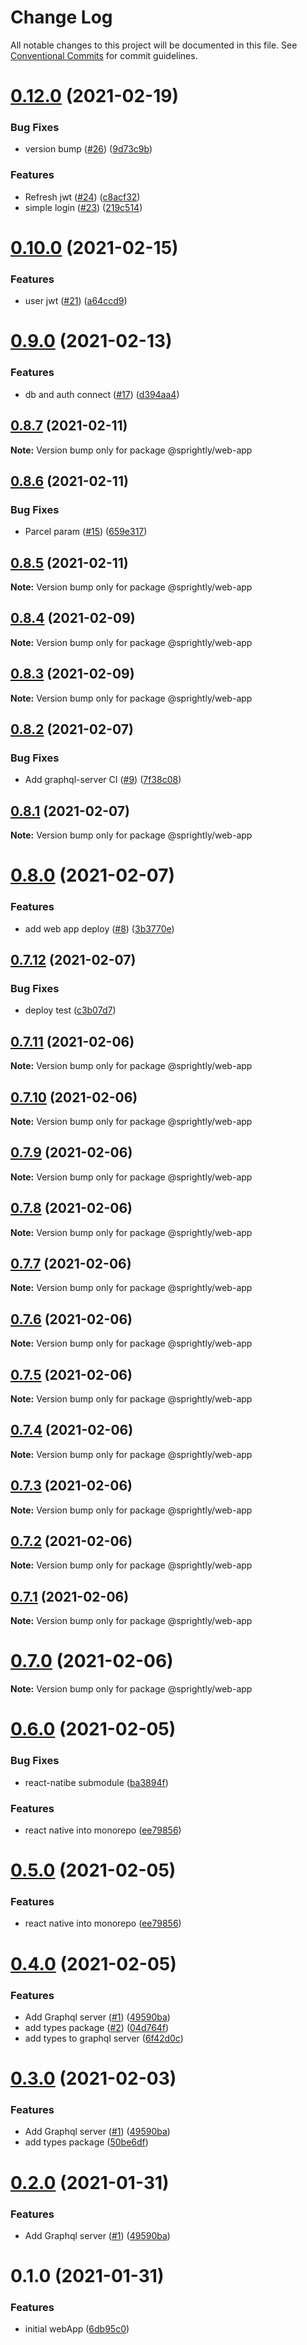 # Change Log

All notable changes to this project will be documented in this file.
See [Conventional Commits](https://conventionalcommits.org) for commit guidelines.

# [0.12.0](https://github.com/shaunoff/sprightly/compare/v0.10.0...v0.12.0) (2021-02-19)


### Bug Fixes

* version bump ([#26](https://github.com/shaunoff/sprightly/issues/26)) ([9d73c9b](https://github.com/shaunoff/sprightly/commit/9d73c9b9aa8f6d28f0b8fa5afa365d826b7cda22))


### Features

* Refresh jwt ([#24](https://github.com/shaunoff/sprightly/issues/24)) ([c8acf32](https://github.com/shaunoff/sprightly/commit/c8acf327fda7e8d2fc533f38910d770e133decdf))
* simple login ([#23](https://github.com/shaunoff/sprightly/issues/23)) ([219c514](https://github.com/shaunoff/sprightly/commit/219c514c056b9d47be20a024d0bcb74fc1171fce))





# [0.10.0](https://github.com/shaunoff/sprightly/compare/v0.9.0...v0.10.0) (2021-02-15)


### Features

* user jwt ([#21](https://github.com/shaunoff/sprightly/issues/21)) ([a64ccd9](https://github.com/shaunoff/sprightly/commit/a64ccd95fe38fd72cae269b43f854328dfd84d35))





# [0.9.0](https://github.com/shaunoff/sprightly/compare/v0.8.7...v0.9.0) (2021-02-13)


### Features

* db and auth connect ([#17](https://github.com/shaunoff/sprightly/issues/17)) ([d394aa4](https://github.com/shaunoff/sprightly/commit/d394aa4edc14aa9a63178ad627b8e5ca736e47e7))





## [0.8.7](https://github.com/shaunoff/sprightly/compare/v0.8.6...v0.8.7) (2021-02-11)

**Note:** Version bump only for package @sprightly/web-app





## [0.8.6](https://github.com/shaunoff/sprightly/compare/v0.8.5...v0.8.6) (2021-02-11)


### Bug Fixes

* Parcel param ([#15](https://github.com/shaunoff/sprightly/issues/15)) ([659e317](https://github.com/shaunoff/sprightly/commit/659e3171c2eeb78e8302e584d2b8b0c39558e011))





## [0.8.5](https://github.com/shaunoff/sprightly/compare/v0.8.4...v0.8.5) (2021-02-11)

**Note:** Version bump only for package @sprightly/web-app





## [0.8.4](https://github.com/shaunoff/sprightly/compare/v0.8.3...v0.8.4) (2021-02-09)

**Note:** Version bump only for package @sprightly/web-app





## [0.8.3](https://github.com/shaunoff/sprightly/compare/v0.8.2...v0.8.3) (2021-02-09)

**Note:** Version bump only for package @sprightly/web-app





## [0.8.2](https://github.com/shaunoff/sprightly/compare/v0.8.0...v0.8.2) (2021-02-07)


### Bug Fixes

* Add graphql-server CI ([#9](https://github.com/shaunoff/sprightly/issues/9)) ([7f38c08](https://github.com/shaunoff/sprightly/commit/7f38c08ccb6030ecd4b3b1ed3279f302fd81e84f))





## [0.8.1](https://github.com/shaunoff/sprightly/compare/v0.8.0...v0.8.1) (2021-02-07)

**Note:** Version bump only for package @sprightly/web-app





# [0.8.0](https://github.com/shaunoff/sprightly/compare/v0.7.11...v0.8.0) (2021-02-07)


### Features

* add web app deploy ([#8](https://github.com/shaunoff/sprightly/issues/8)) ([3b3770e](https://github.com/shaunoff/sprightly/commit/3b3770e3421e230491e620cdb2cf58a5331c60d3))





## [0.7.12](https://github.com/shaunoff/sprightly/compare/v0.7.11...v0.7.12) (2021-02-07)


### Bug Fixes

* deploy test ([c3b07d7](https://github.com/shaunoff/sprightly/commit/c3b07d7520a4ee8906e03d49d35f89139795549e))





## [0.7.11](https://github.com/shaunoff/sprightly/compare/v0.7.10...v0.7.11) (2021-02-06)

**Note:** Version bump only for package @sprightly/web-app





## [0.7.10](https://github.com/shaunoff/sprightly/compare/v0.6.0...v0.7.10) (2021-02-06)

**Note:** Version bump only for package @sprightly/web-app





## [0.7.9](https://github.com/shaunoff/sprightly/compare/v0.7.8...v0.7.9) (2021-02-06)

**Note:** Version bump only for package @sprightly/web-app





## [0.7.8](https://github.com/shaunoff/sprightly/compare/v0.7.7...v0.7.8) (2021-02-06)

**Note:** Version bump only for package @sprightly/web-app





## [0.7.7](https://github.com/shaunoff/sprightly/compare/v0.7.6...v0.7.7) (2021-02-06)

**Note:** Version bump only for package @sprightly/web-app





## [0.7.6](https://github.com/shaunoff/sprightly/compare/v0.7.5...v0.7.6) (2021-02-06)

**Note:** Version bump only for package @sprightly/web-app





## [0.7.5](https://github.com/shaunoff/sprightly/compare/v0.7.4...v0.7.5) (2021-02-06)

**Note:** Version bump only for package @sprightly/web-app





## [0.7.4](https://github.com/shaunoff/sprightly/compare/v0.7.3...v0.7.4) (2021-02-06)

**Note:** Version bump only for package @sprightly/web-app





## [0.7.3](https://github.com/shaunoff/sprightly/compare/v0.7.2...v0.7.3) (2021-02-06)

**Note:** Version bump only for package @sprightly/web-app





## [0.7.2](https://github.com/shaunoff/sprightly/compare/v0.7.1...v0.7.2) (2021-02-06)

**Note:** Version bump only for package @sprightly/web-app





## [0.7.1](https://github.com/shaunoff/sprightly/compare/v0.7.0...v0.7.1) (2021-02-06)

**Note:** Version bump only for package @sprightly/web-app





# [0.7.0](https://github.com/shaunoff/sprightly/compare/v0.6.0...v0.7.0) (2021-02-06)

**Note:** Version bump only for package @sprightly/web-app





# [0.6.0](https://github.com/shaunoff/sprightly/compare/v0.4.0...v0.6.0) (2021-02-05)


### Bug Fixes

* react-natibe submodule ([ba3894f](https://github.com/shaunoff/sprightly/commit/ba3894f5ba7134de4202bf8b1e41e0f1b1f0a2af))


### Features

* react native into monorepo ([ee79856](https://github.com/shaunoff/sprightly/commit/ee79856a96735e9c120a39cc78423460ac13052b))





# [0.5.0](https://github.com/shaunoff/sprightly/compare/v0.4.0...v0.5.0) (2021-02-05)


### Features

* react native into monorepo ([ee79856](https://github.com/shaunoff/sprightly/commit/ee79856a96735e9c120a39cc78423460ac13052b))





# [0.4.0](https://github.com/shaunoff/sprightly/compare/v0.1.0...v0.4.0) (2021-02-05)


### Features

* Add Graphql server ([#1](https://github.com/shaunoff/sprightly/issues/1)) ([49590ba](https://github.com/shaunoff/sprightly/commit/49590ba3fa403936c2ee6c6192389cf848c63b3e))
* add types package ([#2](https://github.com/shaunoff/sprightly/issues/2)) ([04d764f](https://github.com/shaunoff/sprightly/commit/04d764fb03aae079b966028df4f723fefe858d3d))
* add types to graphql server ([6f42d0c](https://github.com/shaunoff/sprightly/commit/6f42d0c1435ef5edae870fbd808e4505764fa1c0))





# [0.3.0](https://github.com/shaunoff/sprightly/compare/v0.1.0...v0.3.0) (2021-02-03)


### Features

* Add Graphql server ([#1](https://github.com/shaunoff/sprightly/issues/1)) ([49590ba](https://github.com/shaunoff/sprightly/commit/49590ba3fa403936c2ee6c6192389cf848c63b3e))
* add types package ([50be6df](https://github.com/shaunoff/sprightly/commit/50be6dfc49d0ea8def08bd3aca3c715e4fc7e5fa))





# [0.2.0](https://github.com/shaunoff/sprightly/compare/v0.1.0...v0.2.0) (2021-01-31)


### Features

* Add Graphql server ([#1](https://github.com/shaunoff/sprightly/issues/1)) ([49590ba](https://github.com/shaunoff/sprightly/commit/49590ba3fa403936c2ee6c6192389cf848c63b3e))





# 0.1.0 (2021-01-31)


### Features

* initial webApp ([6db95c0](https://github.com/shaunoff/sprightly/commit/6db95c03e1d3f654cffbeaa5654cc5a756a0ad6b))
